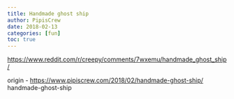 ```yaml
---
title: Handmade ghost ship
author: PipisCrew
date: 2018-02-13
categories: [fun]
toc: true
---
```


https://www.reddit.com/r/creepy/comments/7wxemu/handmade_ghost_ship/

origin - https://www.pipiscrew.com/2018/02/handmade-ghost-ship/ handmade-ghost-ship